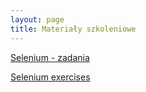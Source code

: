 ```yaml
---
layout: page
title: Materiały szkoleniowe
---
```


[Selenium - zadania](/selenium-exercises/pl/)

[Selenium exercises](/selenium-exercises/en/)
